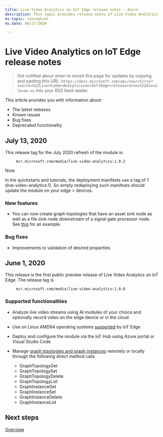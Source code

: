 ```yaml
---
title: Live Video Analytics on IoT Edge release notes - Azure
description: This topic provides release notes of Live Video Analytics on IoT Edge releases, improvements, bug fixes, and known issues.
ms.topic: conceptual
ms.date: 04/27/2020

---
```

# Live Video Analytics on IoT Edge release notes

>Get notified about when to revisit this page for updates by copying and pasting this URL: `https://docs.microsoft.com/api/search/rss?search=%22Live+Video+Analytics+on+IoT+Edge+release+notes%22&locale=en-us` into your RSS feed reader.

This article provides you with information about:

* The latest releases
* Known issues
* Bug fixes
* Deprecated functionality

## July 13, 2020

This release tag for the July 2020 refresh of the module is:

```
     mcr.microsoft.com/media/live-video-analytics:1.0.2
```

> [!NOTE]
> In the quickstarts and tutorials, the deployment manifests use a tag of 1 (live-video-analytics:1). So simply redeploying such manifests should update the module on your edge > devices.

### New features
* You can now create graph topologies that have an asset sink node as well as a file sink node downstream of a signal gate processor node. See [this](https://github.com/Azure/live-video-analytics/tree/master/MediaGraph/topologies/evr-motion-assets-files) for an example.

### Bug fixes
* Improvements to validation of desired properties

## June 1, 2020

This release is the first public preview release of Live Video Analytics on IoT Edge. The release tag is

```
     mcr.microsoft.com/media/live-video-analytics:1.0.0
```

### Supported functionalities
* Analyze live video streams using AI modules of your choice and optionally record video on the edge device or in the cloud
* Use on Linux AMD64 operating systems [supported](../../iot-edge/support.md) by IoT Edge
* Deploy and configure the module via the IoT Hub using Azure portal or Visual Studio Code
* Manage [graph topologies and graph instances](media-graph-concept.md#media-graph-topologies-and-instances) remotely or locally through the following direct method calls

    *	GraphTopologyGet
    *	GraphTopologySet
    *	GraphTopologyDelete
    *	GraphTopologyList
    *	GraphInstanceGet
    *	GraphInstanceSet
    *	GraphInstanceDelete
    *	GraphInstanceList


## Next steps

[Overview](overview.md)
